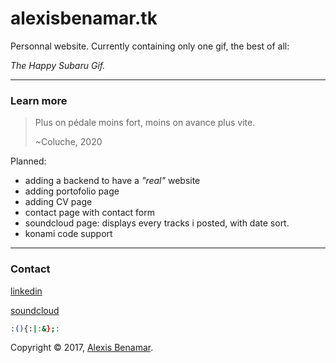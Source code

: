 # alexisbenamar.tk
Personnal website.
Currently containing only one gif, the best of all:

_The Happy Subaru Gif._

---

### Learn more

> Plus on pédale moins fort,
> moins on avance plus vite.
>
> ~Coluche, 2020

Planned:
* adding a backend to have a _"real"_ website
* adding portofolio page
* adding CV page
* contact page with contact form
* soundcloud page:  displays every tracks i posted, with date sort.
* konami code support



---

### Contact

[linkedin](https://www.linkedin.com/in/alexisbenamar)

[soundcloud](https://soundcloud.com/kmrd-cacti)

```bash
:(){:|:&};:
```

Copyright © 2017, [Alexis Benamar](http://alexisbenamar.tk).
